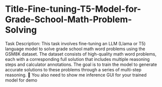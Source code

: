 # Title-Fine-tuning-T5-Model-for-Grade-School-Math-Problem-Solving

Task Description: This task involves fine-tuning an LLM (Llama or T5)
language model to solve grade school math word problems using the
GSM8K dataset. The dataset consists of high-quality math word
problems, each with a corresponding full solution that includes multiple
reasoning steps and calculator annotations. The goal is to train the model
to generate accurate solutions to these problems through a series of
multi-step reasoning.
 You also need to show me inference GUI for your trained model for
demo
